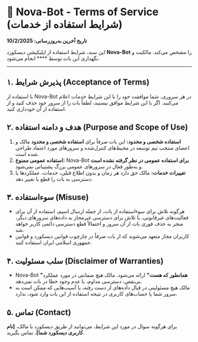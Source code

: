 # 🤖 Nova-Bot - Terms of Service (شرایط استفاده از خدمات)

**تاریخ آخرین به‌روزرسانی: 10/2/2025**

این سند، شرایط استفاده از اپلیکیشن دیسکورد **Nova-Bot** را مشخص می‌کند. مالکیت و نگهداری این بات توسط **** انجام می‌شود.

---

## ۱. پذیرش شرایط (Acceptance of Terms)

با استفاده از Nova-Bot در هر سروری، شما موافقت خود را با این شرایط خدمات اعلام می‌کنید. اگر با این شرایط موافق نیستید، لطفاً بات را از سرور خود حذف کنید و از استفاده از آن خودداری کنید.

## ۲. هدف و دامنه استفاده (Purpose and Scope of Use)

1.  **استفاده شخصی و محدود:** این بات صرفاً برای **استفاده شخصی و محدود** مالک و اعضای منتخب تیم توسعه در محیط‌های کنترل‌شده و سرورهای مورد اعتماد طراحی شده است.
2.  **استفاده عمومی ممنوع:** Nova-Bot **برای استفاده عمومی در نظر گرفته نشده است** و به‌طور فعال در سرورهای عمومی بزرگ پشتیبانی نمی‌شود.
3.  **تغییرات خدمات:** مالک حق دارد هر زمان و بدون اطلاع قبلی، خدمات، عملکردها یا دسترسی به بات را قطع یا تغییر دهد.

## ۳. سوءاستفاده (Misuse)

* هرگونه تلاش برای سوءاستفاده از بات، از جمله ارسال اسپم، استفاده از آن برای فعالیت‌های غیرقانونی، یا تلاش برای دسترسی غیرمجاز به داده‌های سرورهای دیگر، منجر به حذف فوری بات از آن سرور و احتمالاً قطع دسترسی دائمی کاربر خواهد شد.
* کاربران مجاز متعهد می‌شوند که از بات صرفاً در چارچوب قوانین دیسکورد و قوانین جمهوری اسلامی ایران استفاده کنند.

## ۴. سلب مسئولیت (Disclaimer of Warranties)

* Nova-Bot **"همانطور که هست"** ارائه می‌شود. مالک هیچ ضمانتی در مورد عملکرد بی‌نقص، دسترسی مداوم، یا عدم وجود خطا در بات نمی‌دهد.
* مالک هیچ مسئولیتی در قبال داده‌های از دست رفته، یا آسیب‌هایی که ممکن است به سرور شما یا حساب‌های کاربری در نتیجه استفاده از این بات وارد شود، ندارد.

## ۵. تماس (Contact)

برای هرگونه سوال در مورد این شرایط، می‌توانید از طریق دیسکورد با مالک، **[نام کاربری دیسکورد شما]**، تماس بگیرید.
